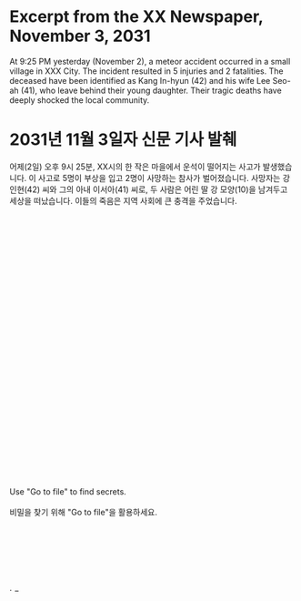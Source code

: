 # Excerpt from the XX Newspaper, November 3, 2031
At 9:25 PM yesterday (November 2), a meteor accident occurred in a small village in XXX City. The incident resulted in 5 injuries and 2 fatalities. The deceased have been identified as Kang In-hyun (42) and his wife Lee Seo-ah (41), who leave behind their young daughter. Their tragic deaths have deeply shocked the local community.


# 2031년 11월 3일자 신문 기사 발췌
어제(2일) 오후 9시 25분, XX시의 한 작은 마을에서 운석이 떨어지는 사고가 발생했습니다. 이 사고로 5명이 부상을 입고 2명이 사망하는 참사가 벌어졌습니다. 사망자는 강인현(42) 씨와 그의 아내 이서아(41) 씨로, 두 사람은 어린 딸 강 모양(10)을 남겨두고 세상을 떠났습니다. 이들의 죽음은 지역 사회에 큰 충격을 주었습니다.
\
\
\
\
\
\
\
\
\
\
\
\
\
\
\
\
\
\
\
\
\
\
\
\
\
\
\
\
\
\
Use "Go to file" to find secrets.
\
\
비밀을 찾기 위해 "Go to file"을 활용하세요.
\
\
\
\
\
\
\
\
· −